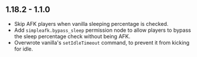 ## 1.18.2 - 1.1.0
- Skip AFK players when vanilla sleeping percentage is checked.
- Add `simpleafk.bypass_sleep` permission node to allow players to bypass the sleep percentage check without being AFK.
- Overwrote vanilla's `setIdleTimeout` command, to prevent it from kicking for idle.